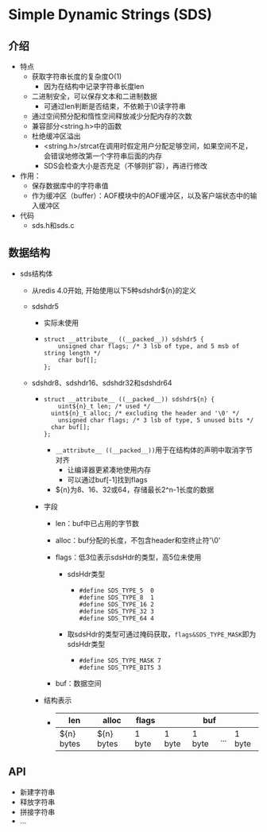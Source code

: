 # Simple Dynamic Strings (SDS)

## 介绍

+ 特点
  + 获取字符串长度的复杂度O(1)
    + 因为在结构中记录字符串长度len
  + 二进制安全，可以保存文本和二进制数据
    + 可通过len判断是否结束，不依赖于\0读字符串
  + 通过空间预分配和惰性空间释放减少分配内存的次数
  + 兼容部分<string.h>中的函数
  + 杜绝缓冲区溢出
    + <string.h>/strcat在调用时假定用户分配足够空间，如果空间不足，会错误地修改第一个字符串后面的内存
    + SDS会检查大小是否充足（不够则扩容），再进行修改
+ 作用：
  + 保存数据库中的字符串值
  + 作为缓冲区（buffer）：AOF模块中的AOF缓冲区，以及客户端状态中的输入缓冲区
+ 代码
  + sds.h和sds.c

## 数据结构

+ sds结构体

  + 从redis 4.0开始, 开始使用以下5种sdshdr${n}的定义

  + sdshdr5

    + 实际未使用

    + ```
      struct __attribute__ ((__packed__)) sdshdr5 {
          unsigned char flags; /* 3 lsb of type, and 5 msb of string length */
          char buf[];
      };
      ```

  + sdshdr8、sdshdr16、sdshdr32和sdshdr64

    + ```
      struct __attribute__ ((__packed__)) sdshdr${n} {
          uint${n}_t len; /* used */
      	uint${n}_t alloc; /* excluding the header and '\0' */
          unsigned char flags; /* 3 lsb of type, 5 unused bits */
      	char buf[];
      };
      ```

      + `__attribute__ ((__packed__))`用于在结构体的声明中取消字节对齐
        + 让编译器更紧凑地使用内存
        + 可以通过buf[-1]找到flags
      + ${n}为8、16、32或64，存储最长2^n-1长度的数据

    + 字段

      + len：buf中已占用的字节数

      + alloc：buf分配的长度，不包含header和空终止符'\0'

      + flags：低3位表示sdsHdr的类型，高5位未使用

        + sdsHdr类型

          + ```
            #define SDS_TYPE_5  0
            #define SDS_TYPE_8  1
            #define SDS_TYPE_16 2
            #define SDS_TYPE_32 3
            #define SDS_TYPE_64 4
            ```

        + 取sdsHdr的类型可通过掩码获取，`flags&SDS_TYPE_MASK`即为sdsHdr类型

          + ````
            #define SDS_TYPE_MASK 7
            #define SDS_TYPE_BITS 3
            ````

      + buf：数据空间

    + 结构表示

      + <table class="tg">
        <thead>
          <tr>
            <th class="tg-c3ow">len</th>
            <th class="tg-c3ow">alloc</th>
            <th class="tg-c3ow">flags</th>
            <th class="tg-c3ow" colspan="4">buf</th>
          </tr>
        </thead>
        <tbody>
          <tr>
            <td class="tg-c3ow">${n} bytes</td>
            <td class="tg-c3ow">${n} bytes</td>
            <td class="tg-c3ow">1 byte</td>
            <td class="tg-c3ow">1 byte</td>
            <td class="tg-c3ow">1 byte</td>
            <td class="tg-baqh">...</td>
            <td class="tg-baqh">1 byte</td>
          </tr>
        </tbody>
        </table>


## API

+ 新建字符串
+ 释放字符串
+ 拼接字符串
+ ...

